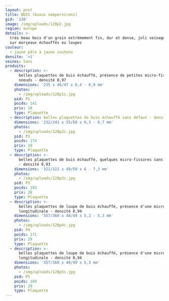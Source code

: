 ```yaml
---
layout: post
title: BUIS (buxus sempervirens)
gid: '128'
image: /img/uploads/128p2.jpg
region: europe
details: >-
  très beau bois d'un grain extrèmement fin, dur et dense, joli veinage bleuté
  sur morçeaux échauffés ou loupes
couleur:
  - jaune pâle à jaune soutenu
densite: '>1'
veines: Sans
produits:
  - description: >-
      belles plaquettes de buis échauffé, présence de petites micro-fissures sur
      noeuds - densité 0,97
    dimensions: '235 x 46/47 x 6,4 - 6,9 mm'
    photos:
      - /img/uploads/128p1c.jpg
    pid: P1
    poids: 141
    prix: 18
    type: Plaquette
  - description: belles plaquettes de buis échauffé sans défaut - densité 1
    dimensions: '232/241 x 55/58 x 6,3 - 6,7 mm'
    photos:
      - /img/uploads/128p2c.jpg
    pid: P2
    poids: 174
    prix: 19
    type: Plaquette
  - description: >-
      belles plaquettes de buis échauffé, quelques micro-fissures sans incidence
      - densité 0,93
    dimensions: '321/322 x 49/50 x 6 - 7,3 mm'
    photos:
      - /img/uploads/128p3c.jpg
    pid: P3
    poids: 193
    prix: 28
    type: Plaquette
  - description: >-
      belles plaquettes de loupe de buis échauffé, présence d'une micro-fissure
      longitudinale - densité 0,94
    dimensions: '357/360 x 48/49 x 5,2 - 5,3 mm'
    photos:
      - /img/uploads/128p4c.jpg
    pid: P4
    poids: 171
    prix: 29
    type: Plaquette
  - description: >-
      belles plaquettes de loupe de buis échauffé, présence d'une micro-fissure
      longitudinale - densité 0,94
    dimensions: '357/360 x 48/49 x 5,3 mm'
    photos:
      - /img/uploads/128p5c.jpg
    pid: P5
    poids: 169
    prix: 29
    type: Plaquette
---
```


